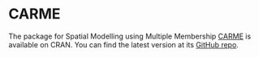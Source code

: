 # CARME
The package for Spatial Modelling using Multiple Membership [CARME](https://cran.r-project.org/web/packages/CARME/index.html) is available on CRAN. You can find the latest version at its [GitHub repo](https://github.com/markgrama/CARME).
